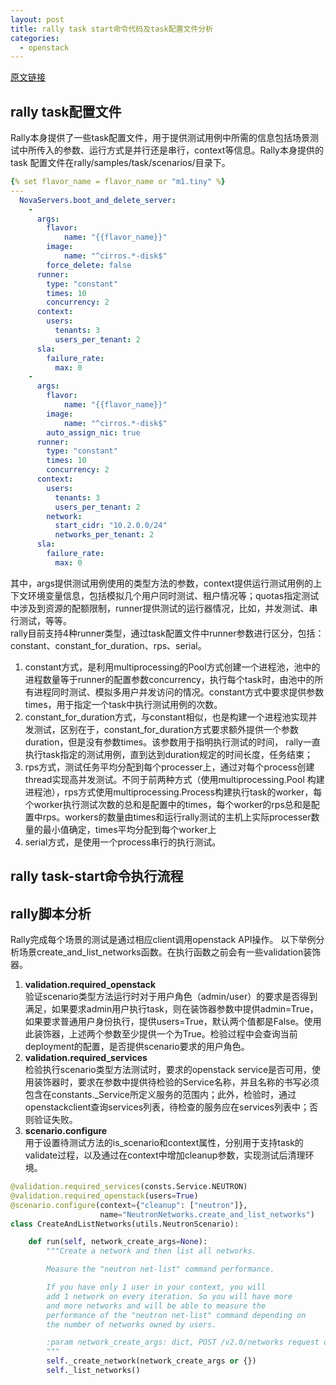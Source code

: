 ```yaml
---
layout: post  
title: rally task start命令代码及task配置文件分析  
categories: 
  - openstack
---
```

[原文链接](https://blog.csdn.net/bc_vnetwork/article/details/51818514)

## rally task配置文件
Rally本身提供了一些task配置文件，用于提供测试用例中所需的信息包括场景测试中所传入的参数、运行方式是并行还是串行，context等信息。Rally本身提供的task 配置文件在rally/samples/task/scenarios/目录下。

```yaml
{% set flavor_name = flavor_name or "m1.tiny" %}
---
  NovaServers.boot_and_delete_server:
    -
      args:
        flavor:
            name: "{{flavor_name}}"
        image:
            name: "^cirros.*-disk$"
        force_delete: false
      runner:
        type: "constant"
        times: 10
        concurrency: 2
      context:
        users:
          tenants: 3
          users_per_tenant: 2
      sla:
        failure_rate:
          max: 0
    -
      args:
        flavor:
            name: "{{flavor_name}}"
        image:
            name: "^cirros.*-disk$"
        auto_assign_nic: true
      runner:
        type: "constant"
        times: 10
        concurrency: 2
      context:
        users:
          tenants: 3
          users_per_tenant: 2
        network:
          start_cidr: "10.2.0.0/24"
          networks_per_tenant: 2
      sla:
        failure_rate:
          max: 0
```
其中，args提供测试用例使用的类型方法的参数，context提供运行测试用例的上下文环境变量信息，包括模拟几个用户同时测试、租户情况等；quotas指定测试中涉及到资源的配额限制，runner提供测试的运行器情况，比如，并发测试、串行测试，等等。  
rally目前支持4种runner类型，通过task配置文件中runner参数进行区分，包括：constant、constant_for_duration、rps、serial。
1. constant方式，是利用multiprocessing的Pool方式创建一个进程池，池中的进程数量等于runner的配置参数concurrency，执行每个task时，由池中的所有进程同时测试、模拟多用户并发访问的情况。constant方式中要求提供参数times，用于指定一个task中执行测试用例的次数。
1. constant_for_duration方式，与constant相似，也是构建一个进程池实现并发测试，区别在于，constant_for_duration方式要求额外提供一个参数duration，但是没有参数times。该参数用于指明执行测试的时间， rally一直执行task指定的测试用例，直到达到duration规定的时间长度，任务结束；
1. rps方式，测试任务平均分配到每个processer上，通过对每个process创建thread实现高并发测试。不同于前两种方式（使用multiprocessing.Pool 构建进程池），rps方式使用multiprocessing.Process构建执行task的worker，每个worker执行测试次数的总和是配置中的times，每个worker的rps总和是配置中rps。workers的数量由times和运行rally测试的主机上实际processer数量的最小值确定，times平均分配到每个worker上
1. serial方式，是使用一个process串行的执行测试。

## rally task-start命令执行流程

## rally脚本分析
Rally完成每个场景的测试是通过相应client调用openstack API操作。
以下举例分析场景create_and_list_networks函数。在执行函数之前会有一些validation装饰器。
1. **validation.required_openstack**   
 验证scenario类型方法运行时对于用户角色（admin/user）的要求是否得到满足，如果要求admin用户执行task，则在装饰器参数中提供admin=True，如果要求普通用户身份执行，提供users=True，默认两个值都是False。使用此装饰器，上述两个参数至少提供一个为True。检验过程中会查询当前deployment的配置，是否提供scenario要求的用户角色。
1. **validation.required_services**   
检验执行scenario类型方法测试时，要求的openstack service是否可用，使用装饰器时，要求在参数中提供待检验的Service名称，并且名称的书写必须包含在constants._Service所定义服务的范围内；此外，检验时，通过openstackclient查询services列表，待检查的服务应在services列表中；否则验证失败。
1. **scenario.configure**   
用于设置待测试方法的is_scenario和context属性，分别用于支持task的validate过程，以及通过在context中增加cleanup参数，实现测试后清理环境。
```python
@validation.required_services(consts.Service.NEUTRON)
@validation.required_openstack(users=True)
@scenario.configure(context={"cleanup": ["neutron"]},
                    name="NeutronNetworks.create_and_list_networks")
class CreateAndListNetworks(utils.NeutronScenario):

    def run(self, network_create_args=None):
        """Create a network and then list all networks.

        Measure the "neutron net-list" command performance.

        If you have only 1 user in your context, you will
        add 1 network on every iteration. So you will have more
        and more networks and will be able to measure the
        performance of the "neutron net-list" command depending on
        the number of networks owned by users.

        :param network_create_args: dict, POST /v2.0/networks request options
        """
        self._create_network(network_create_args or {})
        self._list_networks()
```